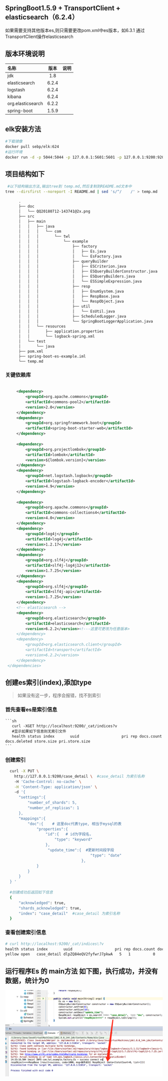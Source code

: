 ## SpringBoot1.5.9 + TransportClient + elasticsearch（6.2.4）
如果需要支持其他版本es,则只需要更改pom.xml中es版本，如6.3.1
通过TransportClient操作elasticsearch

## 版本环境说明
| 名称 | 版本 | 说明 |
| :--- | :----: | ----: |
| jdk | 1.8 |  |
|  elasticsearch    | 6.2.4      |     |
|  logstash    | 6.2.4      |     |
|  kibana    | 6.2.4      |     |
| org.elasticsearch | 6.2.2 | |
| spring-boot | 1.5.9 | |

## elk安装方法
``` sh
#下载镜像
docker pull sebp/elk:624
#运行环境
docker run -d -p 5044:5044 -p 127.0.0.1:5601:5601 -p 127.0.0.1:9200:9200 -p 127.0.0.1:9300:9300  --name=elkes624 sebp/elk:624
```

## 项目结构如下
 ``` sh
  #以下结构输出方法,输出tree到 temp.md,然后复制到README.md文本中
 tree --dirsfirst --noreport -I README.md | sed 's/^/    /' > temp.md 
 ```
          .
          ├── doc
          │   └── QQ20180712-143741@2x.png
          ├── src
          │   ├── main
          │   │   ├── java
          │   │   │   └── com
          │   │   │       └── twl
          │   │   │           └── example
          │   │   │               ├── factory
          │   │   │               │   ├── Es.java
          │   │   │               │   └── EsFactory.java
          │   │   │               ├── queryBuilder
          │   │   │               │   ├── ESCriterion.java
          │   │   │               │   ├── ESQueryBuilderConstructor.java
          │   │   │               │   ├── ESQueryBuilders.java
          │   │   │               │   └── ESSimpleExpression.java
          │   │   │               ├── resp
          │   │   │               │   ├── EnumSystem.java
          │   │   │               │   ├── RespBase.java
          │   │   │               │   └── RespObject.java
          │   │   │               ├── util
          │   │   │               │   └── EsUtil.java
          │   │   │               ├── ScheduledLogger.java
          │   │   │               └── SpringBootLoggerApplication.java
          │   │   └── resources
          │   │       ├── application.properties
          │   │       └── logback-spring.xml
          │   └── test
          │       └── java
          ├── pom.xml
          ├── spring-boot-es-example.iml
          └── temp.md


### 关键依赖库
   ``` xml
       
        <dependency>
            <groupId>org.apache.commons</groupId>
            <artifactId>commons-pool2</artifactId>
            <version>2.0</version>
        </dependency>
        <dependency>
            <groupId>org.springframework.boot</groupId>
            <artifactId>spring-boot-starter-web</artifactId>
        </dependency>

        <dependency>
            <groupId>org.projectlombok</groupId>
            <artifactId>lombok</artifactId>
            <version>${lombok.version}</version>
        </dependency>
        <dependency>
            <groupId>net.logstash.logback</groupId>
            <artifactId>logstash-logback-encoder</artifactId>
            <version>4.9</version>
        </dependency>

        <dependency>
            <groupId>org.apache.commons</groupId>
            <artifactId>commons-collections4</artifactId>
            <version>4.0</version>
        </dependency>
        <dependency>
            <groupId>log4j</groupId>
            <artifactId>log4j</artifactId>
            <version>1.2.17</version>
        </dependency>
        <dependency>
            <groupId>org.slf4j</groupId>
            <artifactId>slf4j-log4j12</artifactId>
            <version>1.7.25</version>
        </dependency>
        <dependency>
            <groupId>org.slf4j</groupId>
            <artifactId>slf4j-api</artifactId>
            <version>1.7.25</version>
        </dependency>
        <!-- elasticsearch -->
        <dependency>
            <groupId>org.elasticsearch</groupId>
            <artifactId>elasticsearch</artifactId>
            <version>6.2.2</version><!---这里可更改为任意版本>
        </dependency>
        <dependency>
            <groupId>org.elasticsearch.client</groupId>
            <artifactId>transport</artifactId>
            <version>6.2.2</version>
        </dependency>
    </dependencies>

   ```
 
## 创建es索引(index),添加type
> 如果没有这一步，程序会报错，找不到索引
### 首先查看es是索引信息
    ```sh
       curl -XGET http://localhost:9200/_cat/indices?v 
       #显示如果如下信息则无索引文件
       health status index       uuid                   pri rep docs.count docs.deleted store.size pri.store.size 
    ```
### 创建索引
   ```sh 
     curl -X PUT \
       http://127.0.0.1:9200/case_detail \  #case_detail 为索引名称
       -H 'Cache-Control: no-cache' \
       -H 'Content-Type: application/json' \ 
       -d '{  
         "settings":{  
             "number_of_shards": 5,  
             "number_of_replicas": 1  
         },  
         "mappings":{  
             "doc":{    # 这里doc代表type, 相当于mysql的表
                 "properties":{  
                     "id":{   # id为字段名，
                         "type": "keyword"  
                     },
                      "update_time":{  #更新时间段字段
                                         "type": "date"
                                     },
                 } 
             }
         }  
     } '
     
     #创建成功后返回如下信息
     {
         "acknowledged": true,
         "shards_acknowledged": true,
         "index": "case_detail"  #case_detail 为索引名称
     }
   ```
### 查看创建索引信息
```sh 
# curl http://localhost:9200/_cat/indices\?v
health status index       uuid                   pri rep docs.count docs.deleted store.size pri.store.size
yellow open   case_detail dlpZQ84eQV2fyfwrJ7pkwA   5   1          0            0      1.2kb          1.2kb

```

## 运行程序Es 的 main方法 如下图，执行成功，并没有数据，统计为0

![](./doc/QQ20180712-143741@2x.png)
